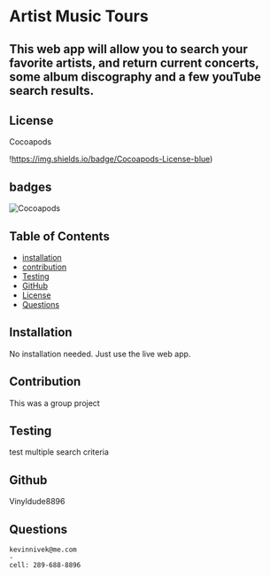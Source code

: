 # Artist Music Tours

## This web app will allow you to search your favorite artists, and return current concerts, some album discography and a few youTube search results.


  ## License
  Cocoapods
  
!https://img.shields.io/badge/Cocoapods-License-blue)
    

## badges
![Cocoapods](https://img.shields.io/badge/Cocoapods-License-blue)
    


## Table of Contents

- [installation](#installation)
- [contribution](#contribution)
- [Testing](#testing)
- [GitHub](#github)
- [License](#license)
- [Questions](#questions)

## Installation 
  No installation needed. Just use the live web app. 


## Contribution  
  This was a group project

## Testing
  test multiple search criteria

## Github 
Vinyldude8896

## Questions
    kevinnivek@me.com
    - 
    cell: 289-688-8896
